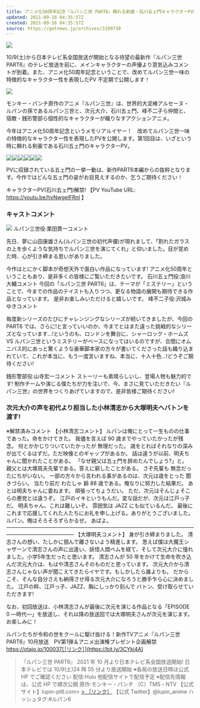 ```yaml
---
title: アニメ化50周年記念『ルパン三世 PART6』頼れる剣豪・石川五ェ門キャラクターPV解禁！ ルパン一味キャストから意気込みコメントも到着
updated: 2021-09-16 04:35:57Z
created: 2021-09-16 04:35:57Z
source: https://getnews.jp/archives/3109730
---
```


![](https://otajo.jp/files/2021/09/02a1922773ff421a677270fcce888041.jpg)

10/9(土)から日本テレビ系全国放送が開始となる待望の最新作『ルパン三世 PART6』のテレビ放送を前に、メインキャラクターの声優より意気込みコメントが到着。また、アニメ化50周年記念ということで、改めてルパン三世一味の特徴的なキャラクター性を表現したPV 不定期で公開します！

![](https://otajo.jp/files/2021/09/keyvisual.jpg)

モンキー・パンチ原作のアニメ『ルパン三世』は、世界的大泥棒アルセーヌ・ルパンの孫であるルパン三世と、次元大介、石川五ェ門、峰不二子ら仲間と、宿敵・銭形警部ら個性的なキャラクターが織りなすアクションアニメ。

今年はアニメ化50周年記念というメモリアルイヤー！　改めてルパン三世一味の特徴的なキャラクター性を表現したPVを公開します。第1回目は、いざという時に頼れる剣豪である石川五ェ門のキャラクターPV。

![](https://otajo.jp/files/2021/09/02.jpg)![](https://otajo.jp/files/2021/09/03.jpg)![](https://otajo.jp/files/2021/09/04.jpg)![](https://otajo.jp/files/2021/09/05.jpg)![](https://otajo.jp/files/2021/09/06.jpg)![](https://otajo.jp/files/2021/09/02a1922773ff421a677270fcce888041.jpg)

PVに収録されている五ェ門の一挙一動は、新作PART6本編からの抜粋となります。今作ではどんな五ェ門の姿がお目見えするのか、乞うご期待ください！

キャラクターPV(石川五ェ門)解禁!
【PV YouTube URL: https://youtu.be/hvNwgeIFRnI 】

### キャストコメント

![](https://otajo.jp/files/2021/09/ALL_photo.jpg)
ルパン三世役:栗田貫一コメント

先日、夢に山田康雄さん(ルパン三世の初代声優)が現れまして、「割れたガラスの上を歩くような気持ちでルパン三世を演じてくれ」と仰いました。目が覚めた時、心が引き締まる思いがありました。

今作はとにかく脚本が奇想天外で面白い作品になっています!
アニメ化50周年ということもあり、是非多くの皆様にご覧いただきたいです。
石川五ェ門役:浪川大輔コメント
今回の「ルパン三世 PART6」は、テーマが「ミステリー」ということで、今までの作品のテイストも入りつつ、更なる物語の展開も期待できる作品となっています。
是非お楽しみいただけると嬉しいです。
峰不二子役:沢城みゆきコメント

毎度新シリーズのたびにチャレンジングなシリーズが続いてきましたが、今回の PART6 では、さらに!と言っていいのか、今までとはまた違った挑戦的なシリーズとなっています…!というのも、ロンドンを舞台に、シャーロック・ホームズ VS ルパン三世というミステリーがベースになってはいるのですが、合間にオムニバス的にあっと驚くような豪華脚本家の方々が書いてくださった話も織り込まれていて、これが本当に、もう一度言いますね、本当に、十人十色…!どうぞご期待ください!

銭形警部役:山寺宏一コメント
ストーリーも素晴らしいし、登場人物も魅力的です!
制作チームや演じる僕たちが力を注いで、今、まさに見ていただきたい『ルパン三世』の世界をつくりあげていますので、是非皆様ご期待ください!

### 次元大介の声を初代より担当した小林清志から大塚明夫へバトンを渡す!

※解禁済みコメント
【小林清志コメント】
ルパンは俺にとって一生ものの仕事であった。命をかけてきた。
我儘を言えば 90 歳までやっていたかったが残念。
何とかかじりついていたかったが 無理だった。
歳をとればそれなりの深みが出てくるはずだ。ただ映像とのギャップがあるか。
話は違うが以前、明夫ちゃんに聞かれたことがある。
「なぜ親父は五ェ門を辞めたんでしょう?」と。
親父とは大塚周夫先輩である。答えに窮したことがある。
さぞ先輩も 無念だったにちがいない。
一部の方々から言われる事があるのは、次元は歳をとった 聞きづらい。
当たり前だ わたしゃ 齢 88 歳である。俺なりに努力した結果だ。
あとは明夫ちゃんに委ねます。
頑張ってちょうだい。
ただ、次元はそんじょそこらの悪党とは違うぞ。
江戸のイキというもんだ。変な話だが、次元は江戸っ子だ。
明夫ちゃん、これは難しいぞ。
雰囲気は JAZZ にも似ているんだ。
最後に
これまで応援してくれた人たちにお礼を申し上げる。ありがとうございました。
ルパン。俺はそろそろずらかるぜ。
あばよ。
―――――――――――――――――――――――――――――――――――――――――――――――――
【大塚明夫コメント】
身が引き締まりました。
清志さんの想い、たしかに掴んで離さないよう精進します。
思えば僕は大魔王シャザーンで清志さんの声に出逢い、妖怪人間ベムを経て、そして次元大介に憧れました。小学5年生だったと思います。
清志さんが 50 年をかけて生命を吹き込んだ次元大介は、もはや清志さんそのものだと思っています。
次元大介から清志さんじゃない声が聞こえてきたらイヤです。もしかしたら誰よりも。
だからこそ、そんな自分さえも納得させ得る次元大介になろうと勝手乍ら心に決めました。
江戸の粋、江戸っ子、JAZZ、胸にしっかり刻んで
バトン、受け取らせていただきます!

なお、初回放送は、小林清志さんが最後に次元を演じる作品となる「EPISODE 0 ―時代―」を放送し、それ以降の放送回では大塚明夫さんが次元を演じます。お楽しみに！

ルパンたちが令和の世をクールに駆け抜ける！新作TVアニメ『ルパン三世 PART6』10月放送　PV第1弾＆アニメ出演権プレゼント企画解禁
https://otajo.jp/100037[［リンク］](https://bit.ly/3CYki4A)
> 『ルパン三世 PART6』
> 2021 年 10 月より日本テレビ系全国放送開始!
> 日本テレビでは 10/9(土)24 時 55 分より放送開始
> ※各局の放送日時は公式 HP でご確認ください
> 配信:Hulu 他配信サイトで配信予定 ※配信先情報は、公式 HP で順次公開
> 原作:モンキー・パンチ （C）TMS・NTV
> 【公式サイト】lupin-pt6.com> [> ［リンク］](https://bit.ly/3bVKKQv)
> 【公式 Twitter】@lupin_anime ハッシュタグ:#ルパン6